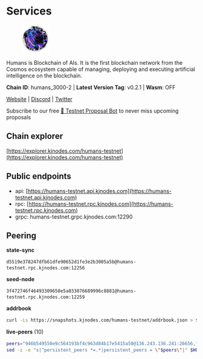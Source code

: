 # Services

<figure><img src="https://raw.githubusercontent.com/kj89/cosmos-images/main/logos/humans.png" alt=""><figcaption></figcaption></figure>

Humans is Blockchain of AIs. It is the first blockchain network  from the Cosmos ecosystem capable of managing, deploying and  executing artificial intelligence on the blockchain.

**Chain ID**: humans_3000-2 | **Latest Version Tag**: v0.2.1 | **Wasm**: OFF

[Website](https://humans.ai) | [Discord](https://discord.gg/humansdotai) | [Twitter](https://twitter.com/humansdotai)



Subscribe to our free [🤖 Testnet Proposal Bot](https://t.me/kjnodes_testnet_proposal_bot) to never miss upcoming proposals


## Chain explorer
[https://explorer.kjnodes.com/humans-testnet](https://explorer.kjnodes.com/humans-testnet)

## Public endpoints

* api: [https://humans-testnet.api.kjnodes.com](https://humans-testnet.api.kjnodes.com)
* rpc: [https://humans-testnet.rpc.kjnodes.com](https://humans-testnet.rpc.kjnodes.com)
* grpc: humans-testnet.grpc.kjnodes.com:12290

## Peering

**state-sync**

```text
d5519e378247dfb61dfe90652d1fe3e2b3005a5b@humans-testnet.rpc.kjnodes.com:12256
```

**seed-node**

```text
3f472746f46493309650e5a033076689996c8881@humans-testnet.rpc.kjnodes.com:12259
```

**addrbook**
```bash
curl -Ls https://snapshots.kjnodes.com/humans-testnet/addrbook.json > $HOME/.humansd/config/addrbook.json
```

**live-peers** (10)
```bash
peers="946b549550e9c564193bf4c963d84b17e5415a50@136.243.136.241:26656,f05366147458d2d09ff525f8b4258a7978f72991@162.55.173.57:26656,497886715ac23475f7428bd177b9fa53ff886a8d@78.46.80.79:26656,417089d6681abacc685c2eff9e029d85231a04a0@141.95.34.193:46656,fa9eb901a01430d928e71162151992c7afb51d62@178.23.126.70:26656,aab53138456cdcdd2eb9bc4d28e34146eeac6268@135.181.138.160:26656,d5519e378247dfb61dfe90652d1fe3e2b3005a5b@65.109.68.190:12256,b77d993ac7b7e71a788284a7eff017d08711e1bb@51.79.82.138:26656,be5158df5152ec7e6a4eca04c89e40494d19927c@51.79.101.159:26656,5ca0389db000da1ce87d992816a4aefa387c3998@143.110.190.223:26656"
sed -i -e "s|^persistent_peers *=.*|persistent_peers = \"$peers\"|" $HOME/.humansd/config/config.toml
```
